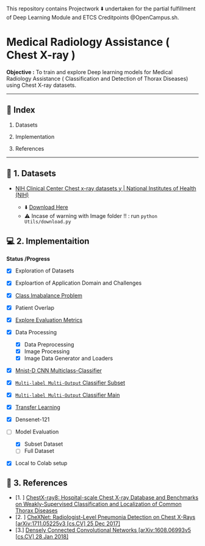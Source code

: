This repository contains Projectwork :arrow_down: undertaken for the partial fulfillment of Deep Learning Module and ETCS Creditpoints @OpenCampus.sh.

# Medical Radiology Assistance ( Chest X-ray )

**Objective :** To train and explore Deep learning models for Medical Radiology Assistance ( Classification and Detection of  Thorax Diseases) using Chest X-ray datasets.

****

## :beginner: Index

1. Datasets

2. Implementation

3. References

****

## :diamond_shape_with_a_dot_inside: 1. Datasets

- [NIH Clinical Center Chest x-ray datasets y | National Institutes of Health (NIH)](https://www.nih.gov/news-events/news-releases/nih-clinical-center-provides-one-largest-publicly-available-chest-x-ray-datasets-scientific-community)
  
  - :arrow_down: [Download Here](https://nihcc.app.box.com/v/ChestXray-NIHCC)
  - ⚠️ Incase of warning with Image folder !! :  run `python Utils/download.py`

## :computer: 2. Implementaition

**Status /Progress**

- [x]  Exploration of Datasets

- [x]  Exploartion of Application Domain and Challenges
  
  - [x]  [Class Imabalance Problem](https://github.com/Mnpr/OC-DeepLearning/blob/main/Documentation/ClassImbalance.ipynb)
  - [x]  Patient Overlap
  - [x]  [Explore Evaluation Metrics](https://github.com/Mnpr/OC-DeepLearning/blob/main/Documentation/EvaluationMetrics.ipynb)

- [x] Data Processing
  
  - [x] Data Preprocessing
  - [x] Image Processing
  - [x] Image Data Generator and Loaders

- [x]  [Mnist-D CNN Multiclass-Classifier](https://github.com/Mnpr/OC-DeepLearning/blob/main/CNN_Classifier_MnistD.ipynb)

- [x]  [`Multi-label Multi-Output` Classifier Subset  ](https://github.com/Mnpr/OC-DeepLearning/blob/main/CNN_Classifier_Subset.ipynb)

- [x]  [`Multi-label Multi-Output` Classifier Main](https://github.com/Mnpr/OC-DeepLearning/blob/main/CNN_Classifiers.ipynb)

- [x]  [Transfer Learning](https://github.com/Mnpr/OC-DeepLearning/blob/main/CNN_Classifiers.ipynb)
  
  - [x] Densenet-121

- [ ] Model Evaluation
  
  - [x]  Subset Dataset
  - [ ]  Full Dataset

- [x]  Local to Colab setup


## :bookmark_tabs: 3. References

- [1. ] [ChestX-ray8: Hospital-scale Chest X-ray Database and Benchmarks on Weakly-Supervised Classification and Localization of Common Thorax Diseases](https://openaccess.thecvf.com/content_cvpr_2017/papers/Wang_ChestX-ray8_Hospital-Scale_Chest_CVPR_2017_paper.pdf)
- [2. ] [ CheXNet: Radiologist-Level Pneumonia Detection on Chest X-Rays [arXiv:1711.05225v3  [cs.CV]  25 Dec 2017]](https://arxiv.org/pdf/1711.05225.pdf)
- [3.] [Densely Connected Convolutional Networks [arXiv:1608.06993v5 [cs.CV] 28 Jan 2018]](https://arxiv.org/pdf/1608.06993.pdf)
